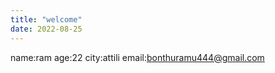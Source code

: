 ```yaml
---
title: "welcome"
date: 2022-08-25
---
```

name:ram
age:22
city:attili
email:bonthuramu444@gmail.com
